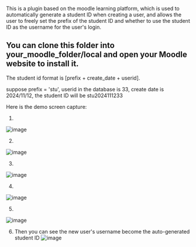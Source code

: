 This is a plugin based on the moodle learning platform, which is used to automatically generate a student ID when creating a user, and allows the user to freely set the prefix of the student ID and whether to use the student ID as the username for the user's login.

## **You can clone this folder into your_moodle_folder/local and open your Moodle website to install it.**

The student id format is [prefix + create_date + userid].

suppose prefix = 'stu', userid in the database is 33, create date is 2024/11/12, the student ID will be stu2024111233

Here is the demo screen capture:

1.
![image](https://github.com/user-attachments/assets/a550ba33-46e4-4e63-8566-a8c6925a84c4)

2.
![image](https://github.com/user-attachments/assets/e671c071-ead3-4891-b36b-633255b66aa8)

3.
![image](https://github.com/user-attachments/assets/3fef86a0-992e-423e-9165-aad19506cb9a)

4.
![image](https://github.com/user-attachments/assets/cc71c7da-e679-429e-afa3-ded21e40448c)

5.
![image](https://github.com/user-attachments/assets/413a53ee-712c-4642-ba12-ecc8d0782665)


6. Then you can see the new user's username become the auto-generated student ID
![image](https://github.com/user-attachments/assets/31798e45-f5cc-4b70-ab9a-ed4d28d6802a)
